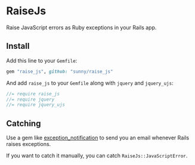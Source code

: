 # RaiseJs

Raise JavaScript errors as Ruby exceptions in your Rails app.

## Install

Add this line to your `Gemfile`:

```rb
gem "raise_js", github: "sunny/raise_js"
```

And add `raise_js` to your `Gemfile` along with `jquery` and `jquery_ujs`:

```js
//= require raise_js
//= require jquery
//= require jquery_ujs
```

## Catching

Use a gem like [exception_notification][] to send you an email whenever Rails raises exceptions.

If you want to catch it manually, you can catch `RaiseJs::JavaScriptError`.

[exception_notification]: https://github.com/smartinez87/exception_notification
